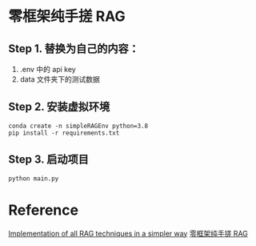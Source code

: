 # 零框架纯手搓 RAG

## Step 1. 替换为自己的内容：
1. .env 中的 api key
2. data 文件夹下的测试数据

## Step 2. 安装虚拟环境
``` shell
conda create -n simpleRAGEnv python=3.8
pip install -r requirements.txt
```

## Step 3. 启动项目
``` shell
python main.py
```

# Reference
[Implementation of all RAG techniques in a simpler way](https://github.com/FareedKhan-dev/all-rag-techniques)
[零框架纯手搓 RAG](https://zhuanlan.zhihu.com/p/1893055641343488091)

